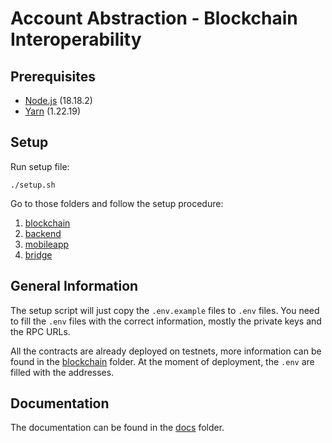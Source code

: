 # Account Abstraction - Blockchain Interoperability

## Prerequisites

* [Node.js](https://nodejs.org/en/) (18.18.2)
* [Yarn](https://yarnpkg.com/) (1.22.19)

## Setup

Run setup file: 

```shell
./setup.sh
```

Go to those folders and follow the setup procedure:
1. [blockchain](blockchain)
2. [backend](backend)
3. [mobileapp](mobileapp)
4. [bridge](bridge)

## General Information

The setup script will just copy the `.env.example` files to `.env` files. You need to fill the `.env` files with the correct information, mostly the private keys and the RPC URLs.

All the contracts are already deployed on testnets, more information can be found in the [blockchain](blockchain) folder. At the moment of deployment, the `.env` are filled with the addresses.

## Documentation

The documentation can be found in the [docs](docs) folder.